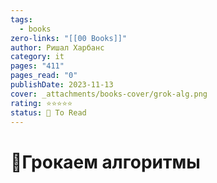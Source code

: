 ```yaml
---
tags:
  - books
zero-links: "[[00 Books]]"
author: Ришал Харбанс
category: it
pages: "411"
pages_read: "0"
publishDate: 2023-11-13
cover: _attachments/books-cover/grok-alg.png
rating: ⭐⭐⭐⭐⭐
status: 🔷 To Read
---
```

# 📔Грокаем алгоритмы